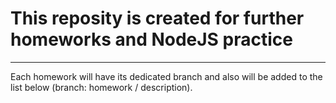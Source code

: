 # This reposity is created for further homeworks and NodeJS practice
---

Each homework will have its dedicated branch and also will be added to the list below (branch: homework / description).
